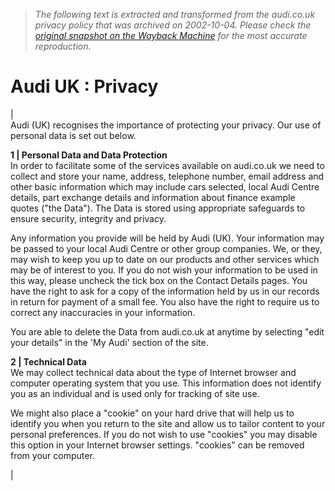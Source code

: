 > *The following text is extracted and transformed from the audi.co.uk privacy policy that was archived on 2002-10-04. Please check the [original snapshot on the Wayback Machine](https://web.archive.org/web/20021004002734id_/http%3A//www.audi.co.uk/privacy.jsp) for the most accurate reproduction.*

# Audi UK : Privacy

|   
Audi (UK) recognises the importance of protecting your privacy. Our use of personal data is set out below.

**1 | Personal Data and Data Protection**  
In order to facilitate some of the services available on audi.co.uk we need to collect and store your name, address, telephone number, email address and other basic information which may include cars selected, local Audi Centre details, part exchange details and information about finance example quotes ("the Data"). The Data is stored using appropriate safeguards to ensure security, integrity and privacy.

Any information you provide will be held by Audi (UK). Your information may be passed to your local Audi Centre or other group companies. We, or they, may wish to keep you up to date on our products and other services which may be of interest to you. If you do not wish your information to be used in this way, please uncheck the tick box on the Contact Details pages. You have the right to ask for a copy of the information held by us in our records in return for payment of a small fee. You also have the right to require us to correct any inaccuracies in your information.

You are able to delete the Data from audi.co.uk at anytime by selecting "edit your details" in the 'My Audi' section of the site.

**2 | Technical Data**  
We may collect technical data about the type of Internet browser and computer operating system that you use. This information does not identify you as an individual and is used only for tracking of site use.

We might also place a "cookie" on your hard drive that will help us to identify you when you return to the site and allow us to tailor content to your personal preferences. If you do not wish to use "cookies" you may disable this option in your Internet browser settings. "cookies" can be removed from your computer. 

| 
